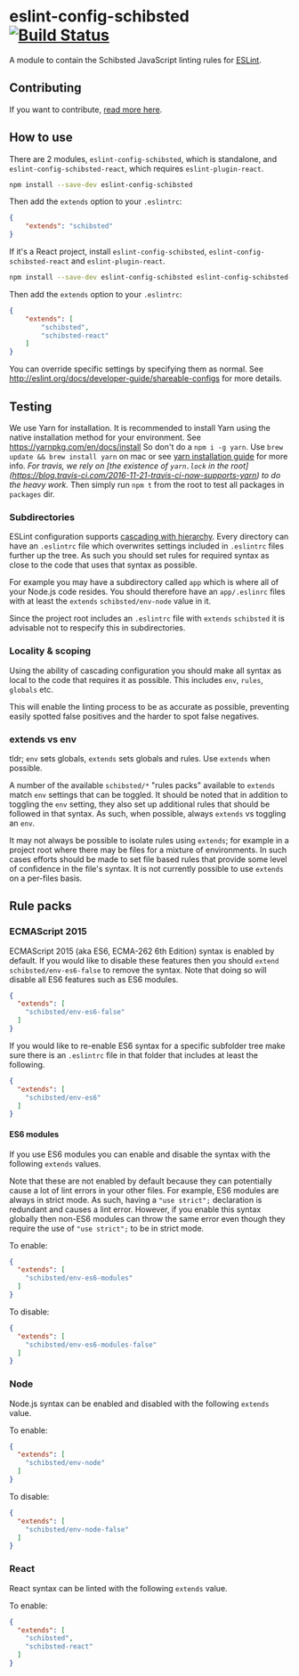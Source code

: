 # eslint-config-schibsted [![Build Status](https://travis-ci.org/schibsted/eslint-config-schibsted.svg?branch=master)](https://travis-ci.org/schibsted/eslint-config-schibsted)

A module to contain the Schibsted JavaScript linting rules for [ESLint](http://eslint.org/).

## Contributing

If you want to contribute, [read more here](CONTRIBUTING.md).

## How to use

There are 2 modules, `eslint-config-schibsted`, which is standalone, and `eslint-config-schibsted-react`, which requires `eslint-plugin-react`.

```bash
npm install --save-dev eslint-config-schibsted
```

Then add the `extends` option to your `.eslintrc`:

```json
{
    "extends": "schibsted"
}
```

If it's a React project, install `eslint-config-schibsted`, `eslint-config-schibsted-react` and `eslint-plugin-react`.

```bash
npm install --save-dev eslint-config-schibsted eslint-config-schibsted-react eslint-plugin-react@4
```

Then add the `extends` option to your `.eslintrc`:
```json
{
    "extends": [
        "schibsted",
        "schibsted-react"
    ]
}
```

You can override specific settings by specifying them as normal. See <http://eslint.org/docs/developer-guide/shareable-configs> for more details.

## Testing

We use Yarn for installation.
It is recommended to install Yarn using the native installation method for your environment.
See https://yarnpkg.com/en/docs/install
So don't do a `npm i -g yarn`. Use `brew update && brew install yarn` on mac
or see [yarn installation guide](https://yarnpkg.com/en/docs/install) for more info.
*For travis, we rely on [the existence of `yarn.lock` in the root]
(https://blog.travis-ci.com/2016-11-21-travis-ci-now-supports-yarn) to do the heavy work.*
Then simply run `npm t` from the root to test all packages in `packages` dir.


### Subdirectories
ESLint configuration supports [cascading with hierarchy](http://eslint.org/docs/user-guide/configuring#configuration-cascading-and-hierarchy). Every directory can have an `.eslintrc` file which overwrites settings included in `.eslintrc` files further up the tree.  As such you should set rules for required syntax as close to the code that uses that syntax as possible.

For example you may have a subdirectory called `app` which is where all of your Node.js code resides.  You should therefore have an `app/.eslinrc` files with at least the `extends` `schibsted/env-node` value in it.

Since the project root includes an `.eslintrc` file with `extends` `schibsted` it is advisable not to respecify this in subdirectories.

### Locality & scoping
Using the ability of cascading configuration you should make all syntax as local to the code that requires it as possible.  This includes `env`, `rules`, `globals` etc.

This will enable the linting process to be as accurate as possible, preventing easily spotted false positives and the harder to spot false negatives.

### extends vs env
tldr; `env` sets globals, `extends` sets globals and rules. Use `extends` when possible.

A number of the available `schibsted/*` "rules packs" available to `extends` match `env` settings that can be toggled.  It should be noted that in addition to toggling the `env` setting, they also set up additional rules that should be followed in that syntax.  As such, when possible, always `extends` vs toggling an `env`.  

It may not always be possible to isolate rules using `extends`; for example in a  project root where there may be files for a mixture of environments.  In such cases efforts should be made to set file based rules that provide some level of confidence in the file's syntax.  It is not currently possible to use `extends` on a per-files basis.

Rule packs
------

### ECMAScript 2015
ECMAScript 2015 (aka ES6, ECMA-262 6th Edition) syntax is enabled by default.  If you would like to disable these features then you should `extend` `schibsted/env-es6-false` to remove the syntax.  Note that doing so will disable all ES6 features such as ES6 modules.

```json
{
  "extends": [
    "schibsted/env-es6-false"
  ]
}
```

If you would like to re-enable ES6 syntax for a specific subfolder tree make sure there is an `.eslintrc` file in that folder that includes at least the following.

```json
{
  "extends": [
    "schibsted/env-es6"
  ]
}
```

#### ES6 modules
If you use ES6 modules you can enable and disable the syntax with the following `extends` values.

Note that these are not enabled by default because they can potentially cause a lot of lint errors in your other files.  For example, ES6 modules are always in  strict mode.  As such, having a `"use strict";` declaration is redundant and causes a lint error.  However, if you enable this syntax globally then non-ES6 modules can throw the same error even though they require the use of `"use strict";` to be in strict mode.

To enable:
```json
{
  "extends": [
    "schibsted/env-es6-modules"
  ]
}
```

To disable:
```json
{
  "extends": [
    "schibsted/env-es6-modules-false"
  ]
}
```

### Node
Node.js syntax can be enabled and disabled with the following `extends` value.

To enable:
```json
{
  "extends": [
    "schibsted/env-node"
  ]
}
```

To disable:
```json
{
  "extends": [
    "schibsted/env-node-false"
  ]
}
```

### React
React syntax can be linted with the following `extends` value.

To enable:

```json
{
  "extends": [
    "schibsted",
    "schibsted-react"
  ]
}
```
